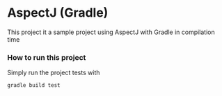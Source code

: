 # AspectJ (Gradle)

This project it a sample project using AspectJ with Gradle in compilation time

### How to run this project

Simply run the project tests with 

```
gradle build test
```
